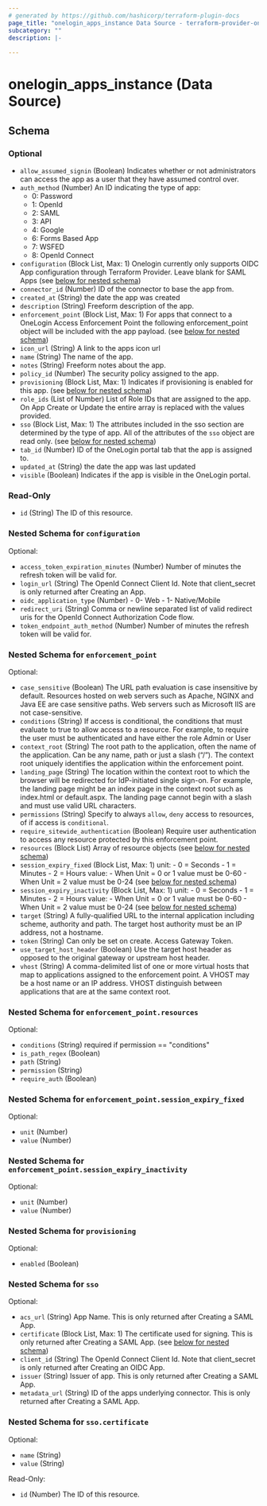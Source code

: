```yaml
---
# generated by https://github.com/hashicorp/terraform-plugin-docs
page_title: "onelogin_apps_instance Data Source - terraform-provider-onelogin"
subcategory: ""
description: |-
  
---
```


# onelogin_apps_instance (Data Source)





<!-- schema generated by tfplugindocs -->
## Schema

### Optional

- `allow_assumed_signin` (Boolean) Indicates whether or not administrators can access the app as a user that they have assumed control over.
- `auth_method` (Number) An ID indicating the type of app:
  - 0: Password
  - 1: OpenId
  - 2: SAML
  - 3: API
  - 4: Google
  - 6: Forms Based App
  - 7: WSFED
  - 8: OpenId Connect
- `configuration` (Block List, Max: 1) Onelogin currently only supports OIDC App configuration through Terraform Provider. Leave blank for SAML Apps (see [below for nested schema](#nestedblock--configuration))
- `connector_id` (Number) ID of the connector to base the app from.
- `created_at` (String) the date the app was created
- `description` (String) Freeform description of the app.
- `enforcement_point` (Block List, Max: 1) For apps that connect to a OneLogin Access Enforcement Point the following enforcement_point object will be included with the app payload. (see [below for nested schema](#nestedblock--enforcement_point))
- `icon_url` (String) A link to the apps icon url
- `name` (String) The name of the app.
- `notes` (String) Freeform notes about the app.
- `policy_id` (Number) The security policy assigned to the app.
- `provisioning` (Block List, Max: 1) Indicates if provisioning is enabled for this app. (see [below for nested schema](#nestedblock--provisioning))
- `role_ids` (List of Number) List of Role IDs that are assigned to the app. On App Create or Update the entire array is replaced with the values provided.
- `sso` (Block List, Max: 1) The attributes included in the sso section are determined by the type of app. All of the attributes of the `sso` object are read only. (see [below for nested schema](#nestedblock--sso))
- `tab_id` (Number) ID of the OneLogin portal tab that the app is assigned to.
- `updated_at` (String) the date the app was last updated
- `visible` (Boolean) Indicates if the app is visible in the OneLogin portal.

### Read-Only

- `id` (String) The ID of this resource.

<a id="nestedblock--configuration"></a>
### Nested Schema for `configuration`

Optional:

- `access_token_expiration_minutes` (Number) Number of minutes the refresh token will be valid for.
- `login_url` (String) The OpenId Connect Client Id. Note that client_secret is only returned after Creating an App.
- `oidc_application_type` (Number) - 0- Web - 1- Native/Mobile
- `redirect_uri` (String) Comma or newline separated list of valid redirect uris for the OpenId Connect Authorization Code flow.
- `token_endpoint_auth_method` (Number) Number of minutes the refresh token will be valid for.


<a id="nestedblock--enforcement_point"></a>
### Nested Schema for `enforcement_point`

Optional:

- `case_sensitive` (Boolean) The URL path evaluation is case insensitive by default. Resources hosted on web servers such as Apache, NGINX and Java EE are case sensitive paths. Web servers such as Microsoft IIS are not case-sensitive.
- `conditions` (String) If access is conditional, the conditions that must evaluate to true to allow access to a resource. For example, to require the user must be authenticated and have either the role Admin or User
- `context_root` (String) The root path to the application, often the name of the application. Can be any name, path or just a slash (“/”). The context root uniquely identifies the application within the enforcement point.
- `landing_page` (String) The location within the context root to which the browser will be redirected for IdP-initiated single sign-on. For example, the landing page might be an index page in the context root such as index.html or default.aspx. The landing page cannot begin with a slash and must use valid URL characters.
- `permissions` (String) Specify to always `allow`, `deny` access to resources, of if access is `conditional`.
- `require_sitewide_authentication` (Boolean) Require user authentication to access any resource protected by this enforcement point.
- `resources` (Block List) Array of resource objects (see [below for nested schema](#nestedblock--enforcement_point--resources))
- `session_expiry_fixed` (Block List, Max: 1) unit: - 0 = Seconds - 1 = Minutes - 2 = Hours value: - When Unit = 0 or 1 value must be 0-60 - When Unit = 2 value must be 0-24 (see [below for nested schema](#nestedblock--enforcement_point--session_expiry_fixed))
- `session_expiry_inactivity` (Block List, Max: 1) unit: - 0 = Seconds - 1 = Minutes - 2 = Hours value: - When Unit = 0 or 1 value must be 0-60 - When Unit = 2 value must be 0-24 (see [below for nested schema](#nestedblock--enforcement_point--session_expiry_inactivity))
- `target` (String) A fully-qualified URL to the internal application including scheme, authority and path. The target host authority must be an IP address, not a hostname.
- `token` (String) Can only be set on create. Access Gateway Token.
- `use_target_host_header` (Boolean) Use the target host header as opposed to the original gateway or upstream host header.
- `vhost` (String) A comma-delimited list of one or more virtual hosts that map to applications assigned to the enforcement point. A VHOST may be a host name or an IP address. VHOST distinguish between applications that are at the same context root.

<a id="nestedblock--enforcement_point--resources"></a>
### Nested Schema for `enforcement_point.resources`

Optional:

- `conditions` (String) required if permission == "conditions"
- `is_path_regex` (Boolean)
- `path` (String)
- `permission` (String)
- `require_auth` (Boolean)


<a id="nestedblock--enforcement_point--session_expiry_fixed"></a>
### Nested Schema for `enforcement_point.session_expiry_fixed`

Optional:

- `unit` (Number)
- `value` (Number)


<a id="nestedblock--enforcement_point--session_expiry_inactivity"></a>
### Nested Schema for `enforcement_point.session_expiry_inactivity`

Optional:

- `unit` (Number)
- `value` (Number)



<a id="nestedblock--provisioning"></a>
### Nested Schema for `provisioning`

Optional:

- `enabled` (Boolean)


<a id="nestedblock--sso"></a>
### Nested Schema for `sso`

Optional:

- `acs_url` (String) App Name.	This is only returned after Creating a SAML App.
- `certificate` (Block List, Max: 1) The certificate used for signing.	This is only returned after Creating a SAML App. (see [below for nested schema](#nestedblock--sso--certificate))
- `client_id` (String) The OpenId Connect Client Id. Note that client_secret is only returned after Creating an OIDC App.
- `issuer` (String) Issuer of app.	This is only returned after Creating a SAML App.
- `metadata_url` (String) ID of the apps underlying connector.	This is only returned after Creating a SAML App.

<a id="nestedblock--sso--certificate"></a>
### Nested Schema for `sso.certificate`

Optional:

- `name` (String)
- `value` (String)

Read-Only:

- `id` (Number) The ID of this resource.



